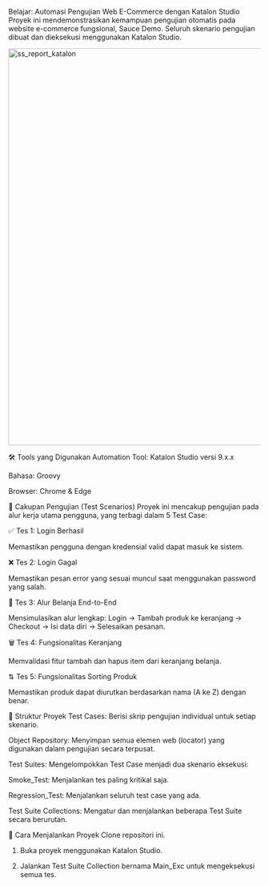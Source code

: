 Belajar: Automasi Pengujian Web E-Commerce dengan Katalon Studio
Proyek ini mendemonstrasikan kemampuan pengujian otomatis pada website e-commerce fungsional, Sauce Demo. Seluruh skenario pengujian dibuat dan dieksekusi menggunakan Katalon Studio.

<img width="1920" height="792" alt="ss_report_katalon" src="https://github.com/user-attachments/assets/efc99b9e-db5f-43e7-928f-3c3e0c934637" />


🛠️ Tools yang Digunakan
Automation Tool: Katalon Studio versi 9.x.x

Bahasa: Groovy

Browser: Chrome & Edge

🧪 Cakupan Pengujian (Test Scenarios)
Proyek ini mencakup pengujian pada alur kerja utama pengguna, yang terbagi dalam 5 Test Case:

✅ Tes 1: Login Berhasil

Memastikan pengguna dengan kredensial valid dapat masuk ke sistem.

❌ Tes 2: Login Gagal

Memastikan pesan error yang sesuai muncul saat menggunakan password yang salah.

🛒 Tes 3: Alur Belanja End-to-End

Mensimulasikan alur lengkap: Login -> Tambah produk ke keranjang -> Checkout -> Isi data diri -> Selesaikan pesanan.

🗑️ Tes 4: Fungsionalitas Keranjang

Memvalidasi fitur tambah dan hapus item dari keranjang belanja.

⇅ Tes 5: Fungsionalitas Sorting Produk

Memastikan produk dapat diurutkan berdasarkan nama (A ke Z) dengan benar.

📁 Struktur Proyek
Test Cases: Berisi skrip pengujian individual untuk setiap skenario.

Object Repository: Menyimpan semua elemen web (locator) yang digunakan dalam pengujian secara terpusat.

Test Suites: Mengelompokkan Test Case menjadi dua skenario eksekusi:

Smoke_Test: Menjalankan tes paling kritikal saja.

Regression_Test: Menjalankan seluruh test case yang ada.

Test Suite Collections: Mengatur dan menjalankan beberapa Test Suite secara berurutan.

🚀 Cara Menjalankan Proyek
Clone repositori ini.

1. Buka proyek menggunakan Katalon Studio.

2. Jalankan Test Suite Collection bernama Main_Exc untuk mengeksekusi semua tes.

